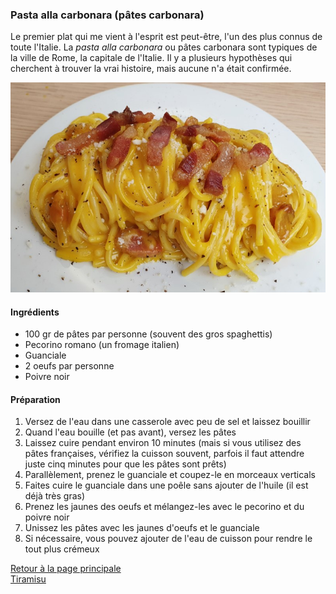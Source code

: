 ### Pasta alla carbonara (pâtes carbonara)
Le premier plat qui me vient à l'esprit est peut-être, l'un des plus connus de toute l'Italie. La _pasta alla carbonara_ ou pâtes carbonara sont typiques de la ville de Rome, la capitale de l'Italie. Il y a plusieurs hypothèses qui cherchent à trouver la vrai histoire, mais aucune n'a était confirmée. 

![alt text](https://github.com/Alisia2023UBO/troisrecettesitaliennes/blob/main/carbonara.png)

#### Ingrédients
- 100 gr de pâtes par personne (souvent des gros spaghettis)
- Pecorino romano (un fromage italien)
- Guanciale
- 2 oeufs par personne
- Poivre noir

#### Préparation
1. Versez de l'eau dans une casserole avec peu de sel et laissez bouillir
2. Quand l'eau bouille (et pas avant), versez les pâtes
3. Laissez cuire pendant environ 10 minutes (mais si vous utilisez des pâtes françaises, vérifiez la cuisson souvent, parfois il faut attendre juste cinq minutes pour que les pâtes sont prêts)
4. Parallèlement, prenez le guanciale et coupez-le en morceaux verticals
5. Faites cuire le guanciale dans une poêle sans ajouter de l'huile (il est déjà très gras)
6. Prenez les jaunes des oeufs et mélangez-les avec le pecorino et du poivre noir
7. Unissez les pâtes avec les jaunes d'oeufs et le guanciale
8. Si nécessaire, vous pouvez ajouter de l'eau de cuisson pour rendre le tout plus crémeux

[Retour à la page principale](README.md)                                                                         
[Tiramisu](platsdeux.md)
